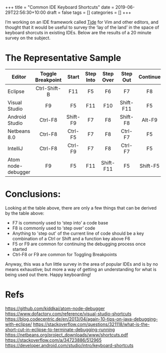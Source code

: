 +++
title = "Common IDE Keyboard Shortcuts"
date = 2019-06-29T22:56:30+10:00
draft = false
tags = []
categories = []
+++

I’m working on an IDE framework called [Tide](https://github.com/wilvk/tide) for Vim and other editors, and thought that it would be useful to survey the ‘lay of the land’ in the space of keyboard shorcuts in existing IDEs. Below are the results of a 20 minute survey on the subject.

# The Representative Sample

| Editor             | Toggle Breakpoint |   Start  | Step Into | Step Over |  Step Out | Continue |   Stop   |
|--------------------|:-----------------:|:--------:|:---------:|:---------:|:---------:|:--------:|:--------:|
| Eclipse            |    Ctrl-Shift-B   |    F11   |     F5    |     F6    |     F7    |    F8    |    F12   |
| Visual Studio      |         F9        |    F5    |    F11    |    F10    | Shift-F11 |    F5    | Shift-F5 |
| Android Studio     |      Ctrl-F8      | Shift-F9 |     F7    |     F8    |  Shift-F8 |  Alt-F9  |    F9    |
| Netbeans 8.0       |      Ctrl-F8      |  Ctrl-F5 |     F7    |     F8    |  Ctrl-F7  |    F5    | Shift-F5 |
| IntelliJ           |      Ctrl-F8      |  Ctrl-F9 |     F7    |     F8    |  Ctrl-F7  |    F5    | Shift-F5 |
| Atom node-debugger |         F9        |    F5    |    F11    | Shift-F11 |     F5    | Shift-F5 |    F9    |

# Conclusions:

Looking at the table above, there are only a few things that can be derived by the table above:

- F7 is commonly used to ‘step into’ a code base
- F8 is commonly used to ‘step over’ code
- Anything to 'step out' of the current line of code should be a key combination of a Ctrl or Shift and a function key above F6
- F5 or F9 are common for continuing the debugging process once started
- Ctrl-F8 or F9 are common for Toggling Breakpoints

Anyway, this was a fun little survey in the area of popular IDEs and is by no means exhaustive; but more a way of getting an understanding for what is being used out there. Happy keyboarding!

# Refs

https://github.com/kiddkai/atom-node-debugger
https://www.dofactory.com/reference/visual-studio-shortcuts
https://blog.codecentric.de/en/2013/04/again-10-tips-on-java-debugging-with-eclipse/
https://stackoverflow.com/questions/321118/what-is-the-short-cut-in-eclipse-to-terminate-debugging-running
https://netbeans.org/project_downloads/www/shortcuts.pdf
https://stackoverflow.com/a/34723886/512965
https://developer.android.com/studio/intro/keyboard-shortcuts

